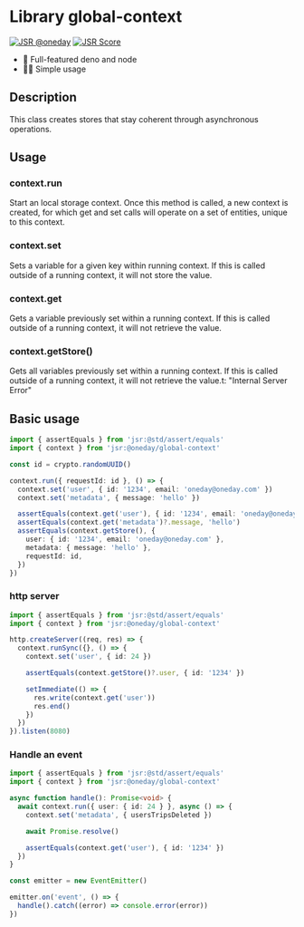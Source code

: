 # Library global-context

[![JSR @oneday](https://jsr.io/badges/@oneday/global-context)](https://jsr.io/@oneday/global-context)
[![JSR Score](https://jsr.io/badges/@oneday/global-context/score)](https://jsr.io/@oneday>/global-context)

- 🚀 Full-featured deno and node
- 🏄‍♀️ Simple usage

## Description

This class creates stores that stay coherent through asynchronous operations.

## Usage

### context.run

Start an local storage context. Once this method is called, a new context is created, for which get and set calls will operate on a set of entities, unique to this context.

### context.set

Sets a variable for a given key within running context. If this is called outside of a running context, it will not store the value.

### context.get

Gets a variable previously set within a running context. If this is called outside of a running context, it will not retrieve the value.

### context.getStore()

Gets all variables previously set within a running context. If this is called outside of a running context, it will not retrieve the value.t: "Internal Server Error"

## Basic usage

```ts
import { assertEquals } from 'jsr:@std/assert/equals'
import { context } from 'jsr:@oneday/global-context'

const id = crypto.randomUUID()

context.run({ requestId: id }, () => {
  context.set('user', { id: '1234', email: 'oneday@oneday.com' })
  context.set('metadata', { message: 'hello' })

  assertEquals(context.get('user'), { id: '1234', email: 'oneday@oneday.com' })
  assertEquals(context.get('metadata')?.message, 'hello')
  assertEquals(context.getStore(), {
    user: { id: '1234', email: 'oneday@oneday.com' },
    metadata: { message: 'hello' },
    requestId: id,
  })
})
```

### http server

```ts
import { assertEquals } from 'jsr:@std/assert/equals'
import { context } from 'jsr:@oneday/global-context'

http.createServer((req, res) => {
  context.runSync({}, () => {
    context.set('user', { id: 24 })

    assertEquals(context.getStore()?.user, { id: '1234' })

    setImmediate(() => {
      res.write(context.get('user'))
      res.end()
    })
  })
}).listen(8080)
```

### Handle an event

```ts
import { assertEquals } from 'jsr:@std/assert/equals'
import { context } from 'jsr:@oneday/global-context'

async function handle(): Promise<void> {
  await context.run({ user: { id: 24 } }, async () => {
    context.set('metadata', { usersTripsDeleted })

    await Promise.resolve()

    assertEquals(context.get('user'), { id: '1234' })
  })
}

const emitter = new EventEmitter()

emitter.on('event', () => {
  handle().catch((error) => console.error(error))
})
```
